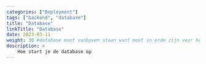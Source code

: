 ```yaml
---
categories: ["Deployment"]
tags: ["backend", "database"]
title: "Database"
linkTitle: "Database"
date: 2023-03-11
weight: 30 #database moet vanboven staan want moet in orde zijn voor het opstarten van de backend
description: >
    Hoe start je de database op
---
```

